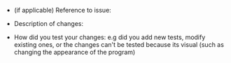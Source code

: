 - (if applicable) Reference to issue: 


- Description of changes:


- How did you test your changes:
e.g did you add new tests, modify existing ones, or the changes can't be tested because its visual (such as changing the appearance of the program)


